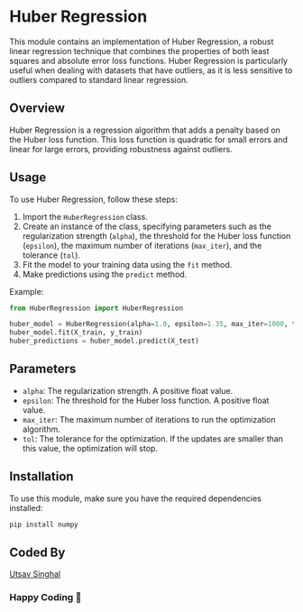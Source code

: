 # Huber Regression

This module contains an implementation of Huber Regression, a robust linear regression technique that combines the properties of both least squares and absolute error loss functions. Huber Regression is particularly useful when dealing with datasets that have outliers, as it is less sensitive to outliers compared to standard linear regression.

## Overview

Huber Regression is a regression algorithm that adds a penalty based on the Huber loss function. This loss function is quadratic for small errors and linear for large errors, providing robustness against outliers.

## Usage

To use Huber Regression, follow these steps:

1. Import the `HuberRegression` class.
2. Create an instance of the class, specifying parameters such as the regularization strength (`alpha`), the threshold for the Huber loss function (`epsilon`), the maximum number of iterations (`max_iter`), and the tolerance (`tol`).
3. Fit the model to your training data using the `fit` method.
4. Make predictions using the `predict` method.

Example:

```python
from HuberRegression import HuberRegression

huber_model = HuberRegression(alpha=1.0, epsilon=1.35, max_iter=1000, tol=1e-4)
huber_model.fit(X_train, y_train)
huber_predictions = huber_model.predict(X_test)
```

## Parameters

- `alpha`: The regularization strength. A positive float value.
- `epsilon`: The threshold for the Huber loss function. A positive float value.
- `max_iter`: The maximum number of iterations to run the optimization algorithm.
- `tol`: The tolerance for the optimization. If the updates are smaller than this value, the optimization will stop.

## Installation

To use this module, make sure you have the required dependencies installed:

```bash
pip install numpy
```

## Coded By 

[Utsav Singhal](https://github.com/UTSAVS26)

### Happy Coding 👦